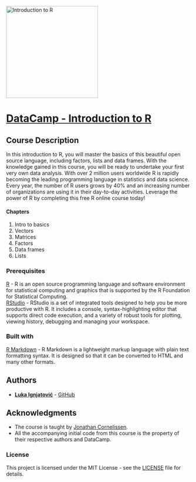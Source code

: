 <img src="https://assets.datacamp.com/production/course_58/shields/original/shield_image_course_58_20171014-212-smydbp?1507963258" alt="Introduction to R" width="250x" height="250x">

# [DataCamp - Introduction to R](https://www.datacamp.com/courses/free-introduction-to-r/)

## Course Description

In this introduction to R, you will master the basics of this beautiful open source language, including factors, lists and data frames. With the knowledge gained in this course, you will be ready to undertake your first very own data analysis. With over 2 million users worldwide R is rapidly becoming the leading programming language in statistics and data science. Every year, the number of R users grows by 40% and an increasing number of organizations are using it in their day-to-day activities. Leverage the power of R by completing this free R online course today!

#### Chapters

1) Intro to basics  
2) Vectors  
3) Matrices  
4) Factors  
5) Data frames  
6) Lists  

### Prerequisites

[R](https://cran.r-project.org/bin/) - R is an open source programming language and software environment for statistical computing and graphics that is supported by the R Foundation for Statistical Computing.  
[RStudio](https://www.rstudio.com/products/rstudio/download/) - RStudio is a set of integrated tools designed to help you be more productive with R. It includes a console, syntax-highlighting editor that supports direct code execution, and a variety of robust tools for plotting, viewing history, debugging and managing your workspace.  

### Built with

[R Markdown](http://rmarkdown.rstudio.com/) - R Markdown is a lightweight markup language with plain text formatting syntax. It is designed so that it can be converted to HTML and many other formats.

## Authors

* [**Luka Ignjatović**](https://www.linkedin.com/in/lukaignjatovic/) - [GitHub](https://github.com/LukaIgnjatovic)

## Acknowledgments

* The course is taught by [Jonathan Cornelissen](https://www.datacamp.com/instructors/jonathanauthor).
* All the accompanying initial code from this course is the property of their respective authors and DataCamp.

### License

This project is licensed under the MIT License - see the [LICENSE](LICENSE) file for details.
